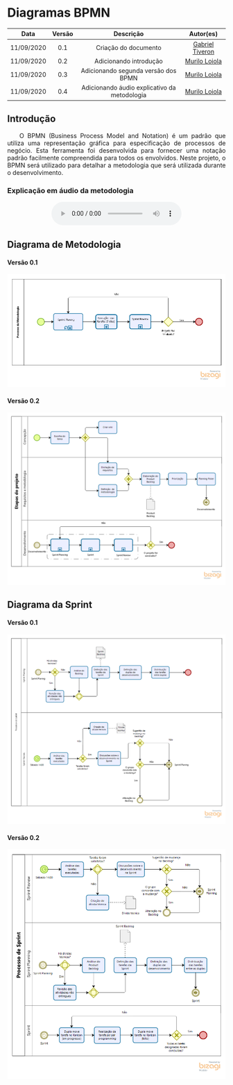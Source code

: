 # Diagramas BPMN
|Data|Versão|Descrição|Autor(es)|
|:-:|:-:|:-:|:-:|
|11/09/2020|0.1|Criação do documento|[Gabriel Tiveron](https://github.com/GabrielTiveron)|
|11/09/2020|0.2|Adicionando introdução|[Murilo Loiola](https://github.com/murilo-dan)|
|11/09/2020|0.3|Adicionando segunda versão dos BPMN|[Murilo Loiola](https://github.com/murilo-dan)|
|11/09/2020|0.4|Adicionando áudio explicativo da metodologia|[Murilo Loiola](https://github.com/murilo-dan)|

## Introdução

<p align="justify">&emsp;&emsp;O BPMN (Business Process Model and Notation) é um padrão que utiliza uma representação gráfica para especificação de processos de negócio. Esta ferramenta foi desenvolvida para fornecer uma notação padrão facilmente compreendida para todos os envolvidos. Neste projeto, o BPMN será utilizado para detalhar a metodologia que será utilizada durante o desenvolvimento.</p>

### Explicação em áudio da metodologia

<div style="text-align: center">
    <audio controls="controls">
        <source src="../audio_metodologia.ogg" type="audio/ogg" />
    </audio>
</div>

## Diagrama de Metodologia

#### Versão 0.1

![BPMN_Metodologia](./img/Metodologia_BPMN.png)

#### Versão 0.2

![BPMN_Metodologia](./img/geral_bpmn.png)

## Diagrama da Sprint

#### Versão 0.1

![BPMN_Sprint](./img/Sprint_BPMN.png)

#### Versão 0.2

![BPMN_Sprint](./img/sprint_bpmn.png)
